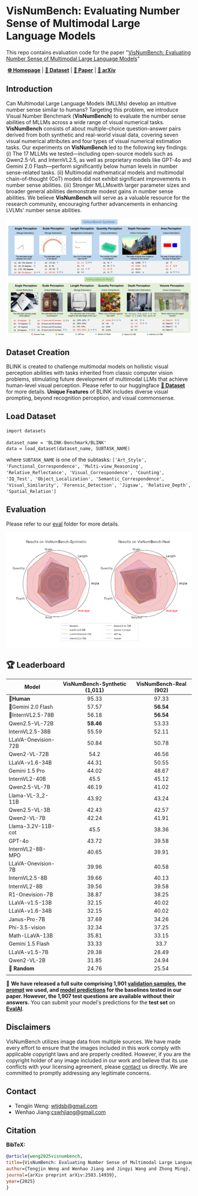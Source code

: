 # VisNumBench: Evaluating Number Sense of Multimodal Large Language Models

This repo contains evaluation code for the paper "[VisNumBench: Evaluating Number Sense of Multimodal Large Language Models](https://arxiv.org/abs/2404.12390.pdf)"

​																[**🌐 Homepage**](https://wwwtttjjj.github.io/VisNumBench/) | [**🤗 Dataset**](https://huggingface.co/datasets/BLINK-Benchmark/BLINK) | [**📑 Paper**](https://arxiv.org/pdf/2503.14939v1) | [**📖 arXiv**](https://arxiv.org/abs/2503.14939v1)



## Introduction

Can Multimodal Large Language Models (MLLMs) develop an intuitive number sense similar to humans? Targeting this problem, we introduce Visual Number Benchmark (<b>VisNumBench</b>) to evaluate the number sense abilities of MLLMs across a wide range of visual numerical tasks. <b>VisNumBench</b> consists of about multiple-choice question-answer pairs derived from both synthetic and real-world visual data, covering seven visual numerical attributes and four types of visual numerical estimation tasks. Our experiments on <b>VisNumBench</b> led to the following key findings: (i) The 17 MLLMs we tested—including open-source models such as Qwen2.5-VL and InternVL2.5, as well as proprietary models like GPT-4o and Gemini 2.0 Flash—perform significantly below human levels in number sense-related tasks. (ii) Multimodal mathematical models and multimodal chain-of-thought (CoT) models did not exhibit significant improvements in number sense abilities. (iii) Stronger MLLMswith larger parameter sizes and broader general abilities demonstrate modest gains in number sense abilities. We believe <b>VisNumBench</b> will serve as a valuable resource for the research community, encouraging further advancements in enhancing LVLMs' number sense abilities.

![Alt text](assets/overall.jpg)
## Dataset Creation

BLINK is created to challenge multimodal models on hollistic visual perception abilities with tasks inherited from classic computer vision problems, stimulating future development of multimodal LLMs that achieve human-level visual perception. Please refer to our huggingface [**🤗 Dataset**](https://huggingface.co/datasets/BLINK-Benchmark/BLINK) for more details.
**Unique Features** of BLINK includes diverse visual prompting, beyond recognition perception, and visual commonsense.

<!-- ![Alt text](assets/comparison.png) -->
## Load Dataset
```
import datasets

dataset_name = 'BLINK-Benchmark/BLINK'
data = load_dataset(dataset_name, SUBTASK_NAME)
```
where `SUBTASK_NAME` is one of the subtasks: `['Art_Style', 'Functional_Correspondence', 'Multi-view_Reasoning', 'Relative_Reflectance', 'Visual_Correspondence', 'Counting', 'IQ_Test', 'Object_Localization', 'Semantic_Correspondence', 'Visual_Similarity', 'Forensic_Detection', 'Jigsaw', 'Relative_Depth', 'Spatial_Relation']`

## Evaluation
Please refer to our [eval](eval)
 folder for more details.

<img src="assets/radar.jpg"  />

## 🏆 Leaderboard

| Model                      | VisNumBench-Synthetic (1,011) | VisNumBench-Real (902) |
|----------------------------|:-----------:|:------------:|
| 🏅**Human**          |             95.33             |         97.33          |
| 🥈Gemini 2.0 Flash   |             57.57             |       **56.54**        |
| 🥉InternVL2.5-78B    |             56.18             |       **56.54**        |
| Qwen2.5-VL-72B      |           **58.46**           |         53.33          |
| InternVL2.5-38B     |             55.59             |         52.11          |
| LLaVA-Onevision-72B |             50.84             |         50.78          |
| Qwen2-VL-72B        |             54.2              |         46.56          |
| LLaVA-v1.6-34B      |             44.31             |         50.55          |
| Gemini 1.5 Pro      |             44.02             |         48.67          |
| InternVL2-40B       |             45.5              |         45.12          |
| Qwen2.5-VL-7B       |             46.19             |         41.02          |
| Llama-VL-3_2-11B    |             43.92             |         43.24          |
| Qwen2.5-VL-3B       |             42.43             |         42.57          |
| Qwen2-VL-7B         |             42.24             |         41.91          |
| Llama-3.2V-11B-cot  |             45.5              |         38.36          |
| GPT-4o              |             43.72             |         39.58          |
| InternVL2-8B-MPO    |             40.65             |         39.91          |
| LLaVA-Onevision-7B  |             39.96             |         40.58          |
| InternVL2.5-8B      |             39.66             |         40.13          |
| InternVL2-8B        |             39.56             |         39.58          |
| R1-Onevision-7B     |             38.87             |         38.25          |
| LLaVA-v1.5-13B      | 32.15 | 40.02 |
| LLaVA-v1.6-34B      | 32.15 | 40.02 |
| Janus-Pro-7B        | 37.69 | 34.26 |
| Phi-3.5-vision      | 32.34 | 37.25 |
| Math-LLaVA-13B      | 35.81 | 33.15 |
| Gemini 1.5 Flash    | 33.33 | 33.7 |
| LLaVA-v1.5-7B       | 29.38 | 28.49 |
| Qwen2-VL-2B | 31.85 | 24.94 |
| 👀 **Random** | 24.76 | 25.54 |
|  |  |  |

🎯 **We have released a full suite comprising 1,901 [validation samples](https://huggingface.co/datasets/BLINK-Benchmark/BLINK), the [prompt](https://huggingface.co/datasets/BLINK-Benchmark/BLINK) we used, and [model predictions](eval/saved_outputs) for the baselines tested in our paper. However, the 1,907 test questions are available without their answers.** You can submit your model's predictions for the **test set** on **[EvalAI](https://eval.ai/web/challenges/challenge-page/2287/overview)**.

## Disclaimers

VisNumBench utilizes image data from multiple sources.  We have made every effort to ensure that the images included in this work comply with applicable copyright laws and are properly credited. However, if you are the copyright holder of any image included in our work and believe that its use conflicts with your licensing agreement, please [contact](#contact) us directly. We are committed to promptly addressing any legitimate concerns.

## Contact
- Tengjin Weng: wtjdsb@gmail.com
- Wenhao Jiang:cswhjiang@gmail.com

## Citation

**BibTeX:**
```bibtex
@article{weng2025visnumbench,
title={VisNumBench: Evaluating Number Sense of Multimodal Large Language Models},
author={Tengjin Weng and Wenhao Jiang and Jingyi Wang and Zhong Ming},
journal={arXiv preprint arXiv:2503.14939},
year={2025}
}
```
